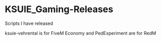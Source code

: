# KSUIE_Gaming-Releases
Scripts I have released

ksuie-vehrental is for FiveM
Economy and PedExperiment are for RedM
